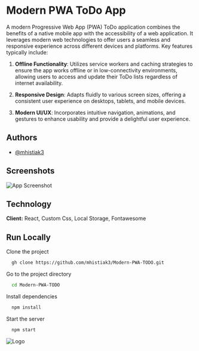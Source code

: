 # Modern PWA ToDo App
A modern Progressive Web App (PWA) ToDo application combines the benefits of a native mobile app with the accessibility of a web application. It leverages modern web technologies to offer users a seamless and responsive experience across different devices and platforms. Key features typically include:

1. **Offline Functionality**: Utilizes service workers and caching strategies to ensure the app works offline or in low-connectivity environments, allowing users to access and update their ToDo lists regardless of internet availability.

2. **Responsive Design**: Adapts fluidly to various screen sizes, offering a consistent user experience on desktops, tablets, and mobile devices.

3. **Modern UI/UX**: Incorporates intuitive navigation, animations, and gestures to enhance usability and provide a delightful user experience.
## Authors

- [@mhistiak3](https://github.com/mhistiak3)

  
## Screenshots

![App Screenshot](https://i.ibb.co/4Wn2QgP/Screenshot-1.png)

  
## Technology

**Client:** React, Custom Css, Local Storage, Fontawesome


  
## Run Locally

Clone the project

```bash
  gh clone https://github.com/mhistiak3/Modern-PWA-TODO.git
```

Go to the project directory

```bash
  cd Modern-PWA-TODO
```

Install dependencies

```bash
  npm install
```

Start the server

```bash
  npm start
```

  
![Logo](https://ia-todo.netlify.app/static/media/logo.29f81146.png)
